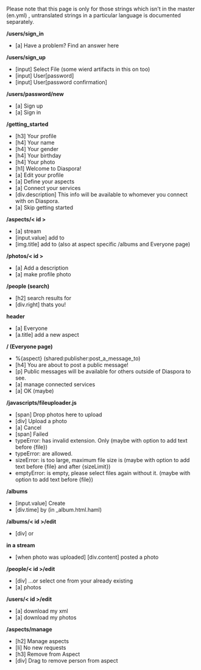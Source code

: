Please note that this page is only for those strings which isn't in the master (en.yml) , untranslated strings in a particular language is documented separately.


**/users/sign_in**

* [a] Have a problem? Find an answer here


**/users/sign_up**

* [input] Select File (some wierd artifacts in this on too)
* [input] User[password]
* [input] User[password confirmation]

**/users/password/new**

* [a] Sign up
* [a] Sign in

**/getting_started**

* [h3] Your profile
* [h4] Your name
* [h4] Your gender
* [h4] Your birthday
* [h4] Your photo
* [h1] Welcome to Diaspora!
* [a] Edit your profile
* [a] Define your aspects
* [a] Connect your services
* [div.description] This info will be available to whomever you connect with on Diaspora.
* [a] Skip getting started

**/aspects/< id >**

* [a] stream
* [input.value] add to
* [img.title] add to (also at aspect specific /albums and Everyone page)

**/photos/< id >**

* [a] Add a description 
* [a] make profile photo

**/people (search)**

* [h2] search results for
* [div.right] thats you!

**header**

* [a] Everyone
* [a.title] add a new aspect

**/ (Everyone page)**

* %{aspect} (shared:publisher:post_a_message_to)
* [h4] You are about to post a public message!
* [p] Public messages will be available for others outside of Diaspora to see.
* [a] manage connected services
* [a] OK (maybe)

**/javascripts/fileuploader.js**

* [span] Drop photos here to upload
* [div] Upload a photo
* [a] Cancel
* [span] Failed
* typeError: has invalid extension. Only (maybe with option to add text before {file})
* typeError: are allowed.
* sizeError: is too large, maximum file size is (maybe with option to add text before {file} and after {sizeLimit})
* emptyError: is empty, please select files again without it. (maybe with option to add text before {file})

**/albums**

* [input.value] Create
* [div.time] by (in _album.html.haml)

**/albums/< id >/edit**

* [div] or


**in a stream**

* [when photo was uploaded] [div.content] posted a photo

**/people/< id >/edit**

* [div] ...or select one from your already existing
* [a] photos

**/users/< id >/edit**

* [a] download my xml
* [a] download my photos

**/aspects/manage**

* [h2] Manage aspects
* [li] No new requests
* [h3] Remove from Aspect
* [div] Drag to remove person from aspect

